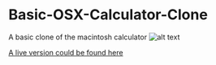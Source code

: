 # Basic-OSX-Calculator-Clone
A basic clone of the macintosh calculator
![alt text](https://blasphelmy.github.io/portfolioimages/BasicOSXCalculatorClone.png)

[A live version could be found here](https://blasphelmy.github.io/portfolio/BasicOSXCalculatorClone/index.html)
